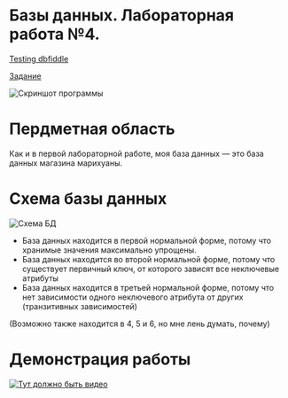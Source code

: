 # Базы данных. Лабораторная работа №4.

[Testing dbfiddle](https://dbfiddle.uk/?rdbms=postgres_12&fiddle=6adee747a9229ac8f8ee493daf595fee)

[Задание](task.md)

![Скриншот программы](https://i.imgur.com/kxTDUdH.png)

# Пердметная область
Как и в первой лабораторной работе, моя база данных — это база данных магазина марихуаны. 

# Схема базы данных
![Схема БД](https://i.imgur.com/f5Dghgd.png)

* База данных находится в первой нормальной форме, потому что хранимые значения максимально упрощены.
* База данных находится во второй нормальной форме, потому что существует первичный ключ, от которого зависят все неключевые атрибуты
* База данных находится в третьей нормальной форме, потому что нет зависимости одного неключевого атрибута от других (транзитивных зависимостей)

(Возможно также находится в 4, 5 и 6, но мне лень думать, почему)

# Демонстрация работы
[![Тут должно быть видео](https://img.youtube.com/vi/wnZQajNzmxc/0.jpg)](https://www.youtube.com/watch?v=wnZQajNzmxc)
